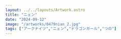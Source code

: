 ```yaml
---
layout: ../../layouts/Artwork.astro
title: "ニェン"
date: "2024-09-12"
image: "/artworks/0479nian_2.jpg"
tags: ["アークナイツ","ニェン","ドラゴンガール","つの"]
---
```


